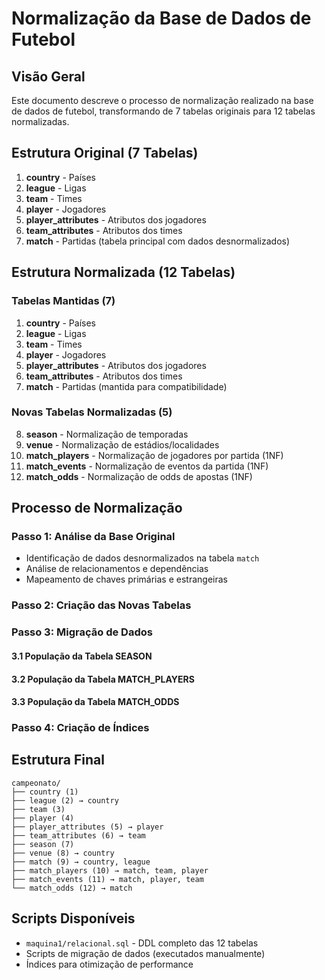 # Normalização da Base de Dados de Futebol

## Visão Geral

Este documento descreve o processo de normalização realizado na base de dados de futebol, transformando de 7 tabelas originais para 12 tabelas normalizadas.

## Estrutura Original (7 Tabelas)

1. **country** - Países
2. **league** - Ligas  
3. **team** - Times
4. **player** - Jogadores
5. **player_attributes** - Atributos dos jogadores
6. **team_attributes** - Atributos dos times
7. **match** - Partidas (tabela principal com dados desnormalizados)

## Estrutura Normalizada (12 Tabelas)

### Tabelas Mantidas (7)
1. **country** - Países
2. **league** - Ligas
3. **team** - Times
4. **player** - Jogadores
5. **player_attributes** - Atributos dos jogadores
6. **team_attributes** - Atributos dos times
7. **match** - Partidas (mantida para compatibilidade)

### Novas Tabelas Normalizadas (5)
8. **season** - Normalização de temporadas
9. **venue** - Normalização de estádios/localidades
10. **match_players** - Normalização de jogadores por partida (1NF)
11. **match_events** - Normalização de eventos da partida (1NF)
12. **match_odds** - Normalização de odds de apostas (1NF)

## Processo de Normalização

### Passo 1: Análise da Base Original
- Identificação de dados desnormalizados na tabela `match`
- Análise de relacionamentos e dependências
- Mapeamento de chaves primárias e estrangeiras

### Passo 2: Criação das Novas Tabelas

### Passo 3: Migração de Dados

#### 3.1 População da Tabela SEASON

#### 3.2 População da Tabela MATCH_PLAYERS

#### 3.3 População da Tabela MATCH_ODDS

### Passo 4: Criação de Índices

## Estrutura Final

```
campeonato/
├── country (1)
├── league (2) → country
├── team (3)
├── player (4)
├── player_attributes (5) → player
├── team_attributes (6) → team
├── season (7)
├── venue (8) → country
├── match (9) → country, league
├── match_players (10) → match, team, player
├── match_events (11) → match, player, team
└── match_odds (12) → match
```

## Scripts Disponíveis

- `maquina1/relacional.sql` - DDL completo das 12 tabelas
- Scripts de migração de dados (executados manualmente)
- Índices para otimização de performance